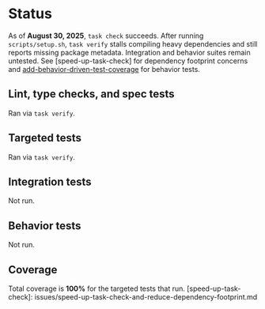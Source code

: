 # Status

As of **August 30, 2025**, `task check` succeeds. After running
`scripts/setup.sh`, `task verify` stalls compiling heavy dependencies and still
reports missing package metadata. Integration and behavior suites remain
untested. See [speed-up-task-check] for dependency footprint concerns and
[add-behavior-driven-test-coverage](issues/add-behavior-driven-test-coverage.md)
for behavior tests.

## Lint, type checks, and spec tests
Ran via `task verify`.

## Targeted tests
Ran via `task verify`.

## Integration tests
Not run.

## Behavior tests
Not run.

## Coverage
Total coverage is **100%** for the targeted tests that run.
[speed-up-task-check]: issues/speed-up-task-check-and-reduce-dependency-footprint.md
